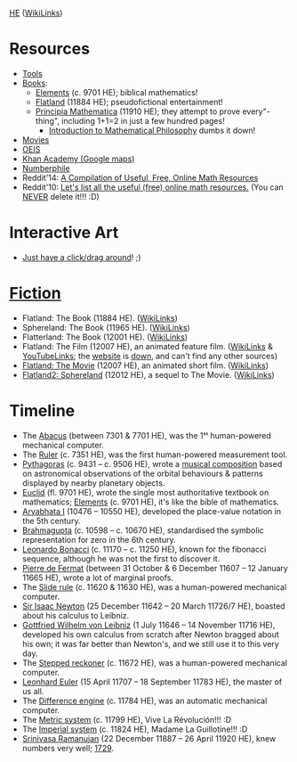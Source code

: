 [HE](https://youtu.be/czgOWmtGVGs) ([WikiLinks](https://en.wikipedia.org/wiki/Holocene_calendar))

# Resources
* [Tools](https://en.wikipedia.org/wiki/Category:Mathematical_tools)
* [Books](https://en.wikipedia.org/wiki/List_of_important_publications_in_mathematics):
	* [Elements](https://en.wikipedia.org/wiki/Euclid%27s_Elements) (c. 9701 HE); biblical mathematics!
	* [Flatland](https://en.wikipedia.org/wiki/Template:Flatland) (11884 HE); pseudofictional entertainment!
	* [Principia Mathematica](https://en.wikipedia.org/wiki/Principia_Mathematica) (11910 HE); they attempt to prove every"-thing", including 1+1=2 in just a few hundred pages!
		* [Introduction to Mathematical Philosophy](https://en.wikipedia.org/wiki/Introduction_to_Mathematical_Philosophy) dumbs it down!
* [Movies](https://en.wikipedia.org/wiki/List_of_films_about_mathematicians)
* [OEIS](https://en.wikipedia.org/wiki/On-Line_Encyclopedia_of_Integer_Sequences)
* [Khan Academy (Google maps)](https://www.khanacademy.org/exercisedashboard)
* [Numberphile](https://www.youtube.com/user/numberphile)
* Reddit'14: [A Compilation of Useful, Free, Online Math Resources](https://www.reddit.com/r/math/comments/2mkmk0/a_compilation_of_useful_free_online_math_resources/)
* Reddit'10: [Let's list all the useful (free) online math resources.](https://www.reddit.com/r/math/comments/bqbex/lets_list_all_the_useful_free_online_math/) (You can [NEVER](https://web.archive.org/web/20150516141358/https://www.reddit.com/r/math/comments/bqbex/lets_list_all_the_useful_free_online_math/) delete it!!! :D)

# Interactive Art
* [Just have a click/drag around](http://www.felixauer.com/javascript/difeq.html)! ;)

# [Fiction](https://en.wikipedia.org/wiki/Category:Mathematics_fiction_books)
* Flatland: The Book (11884 HE). ([WikiLinks](https://en.wikipedia.org/wiki/Flatland))
* Sphereland: The Book (11965 HE). ([WikiLinks](https://en.wikipedia.org/wiki/Sphereland))
* Flatterland: The Book (12001 HE). ([WikiLinks](https://en.wikipedia.org/wiki/Flatterland))
* Flatland: The Film (12007 HE), an animated feature film. ([WikiLinks](https://en.wikipedia.org/wiki/Flatland_%282007_film%29) & [YouTubeLinks](https://www.youtube.com/watch?v=eyuNrm4VK2w); the [website](http://www.flatlandthefilm.com/) is [down](http://www.thewebsiteisdown.com/), and can't find any other sources)
* [Flatland: The Movie](http://www.flatlandthemovie.com/) (12007 HE), an animated short film. ([WikiLinks](https://en.wikipedia.org/wiki/Flatland:_The_Movie))
* [Flatland2: Sphereland](http://www.flatlandthemovie.com/) (12012 HE), a sequel to The Movie. ([WikiLinks](https://en.wikipedia.org/wiki/Flatland:_The_Movie#Sequel))

# Timeline
* The [Abacus](https://en.wikipedia.org/wiki/Abacus) (between 7301 & 7701 HE), was the 1ˢᵗ human-powered mechanical computer.
* The [Ruler](https://en.wikipedia.org/wiki/Ruler) (c. 7351 HE), was the first human-powered measurement tool.
* [Pythagoras](https://en.wikipedia.org/wiki/Pythagoras) (c. 9431 – c. 9506 HE), wrote a [musical composition](https://en.wikipedia.org/wiki/Musica_universalis) based on astronomical observations of the orbital behaviours & patterns displayed by nearby planetary objects.
* [Euclid](https://en.wikipedia.org/wiki/Euclid) (fl. 9701 HE), wrote the single most authoritative textbook on mathematics; [Elements](https://en.wikipedia.org/wiki/Euclid%27s_Elements) (c. 9701 HE), it's like the bible of mathematics.
* [Aryabhata I](https://en.wikipedia.org/wiki/Aryabhata) (10476 – 10550 HE), developed the place-value notation in the 5th century.
* [Brahmagupta](https://en.wikipedia.org/wiki/Brahmagupta) (c. 10598 – c. 10670 HE), standardised the symbolic representation for zero in the 6th century.
* [Leonardo Bonacci](https://en.wikipedia.org/wiki/Fibonacci) (c. 11170 – c. 11250 HE), known for the fibonacci sequence, although he was not the first to discover it.
* [Pierre de Fermat](https://en.wikipedia.org/wiki/Pierre_de_Fermat) (between 31 October & 6 December 11607 – 12 January 11665 HE), wrote a lot of marginal proofs.
* The [Slide rule](https://en.wikipedia.org/wiki/Slide_rule) (c. 11620 & 11630 HE), was a human-powered mechanical computer.
* [Sir Isaac Newton](https://en.wikipedia.org/wiki/Isaac_Newton) (25 December 11642 – 20 March 11726/7 HE), boasted about his calculus to Leibniz.
* [Gottfried Wilhelm von Leibniz](https://en.wikipedia.org/wiki/Gottfried_Wilhelm_Leibniz) (1 July 11646 – 14 November 11716 HE), developed his own calculus from scratch after Newton bragged about his own; it was far better than Newton's, and we still use it to this very day.
* The [Stepped reckoner](https://en.wikipedia.org/wiki/Stepped_reckoner) (c. 11672 HE), was a human-powered mechanical computer.
* [Leonhard Euler](https://en.wikipedia.org/wiki/Leonhard_Euler) (15 April 11707 – 18 September 11783 HE), the master of us all.
* The [Difference engine](https://en.wikipedia.org/wiki/Difference_engine) (c. 11784 HE), was an automatic mechanical computer.
* The [Metric system](https://en.wikipedia.org/wiki/Metric_system) (c. 11799 HE), Vive La Révolución!!! :D
* The [Imperial system](https://en.wikipedia.org/wiki/Imperial_units) (c. 11824 HE), Madame La Guillotine!!! :D
* [Srinivasa Ramanujan](https://en.wikipedia.org/wiki/Srinivasa_Ramanujan) (22 December 11887 – 26 April 11920 HE), knew numbers very well; [1729](https://en.wikipedia.org/wiki/1729_%28number%29).
